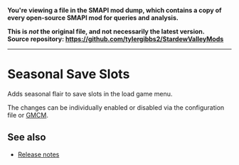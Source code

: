 **You're viewing a file in the SMAPI mod dump, which contains a copy of every open-source SMAPI mod
for queries and analysis.**

**This is _not_ the original file, and not necessarily the latest version.**  
**Source repository: https://github.com/tylergibbs2/StardewValleyMods**

----

# Seasonal Save Slots

Adds seasonal flair to save slots in the load game menu.

The changes can be individually enabled or disabled via the configuration file or [GMCM](https://www.nexusmods.com/stardewvalley/mods/5098).

## See also

* [Release notes](release-notes.md)
